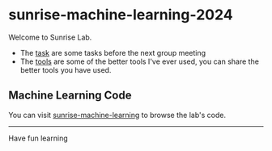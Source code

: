 # sunrise-machine-learning-2024

Welcome to Sunrise Lab.



+ The [task](./tasks/) are some tasks before the next group meeting
+ The [tools](./tools) are some of the better tools I've ever used, you can share the better tools you have used.




## Machine Learning Code

You can visit [sunrise-machine-learning](https://github.com/ZhenhHuang/sunrise-machine-learning) to browse the lab's code.



---

Have fun learning
